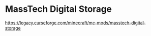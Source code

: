 # MassTech Digital Storage

https://legacy.curseforge.com/minecraft/mc-mods/masstech-digital-storage
 
